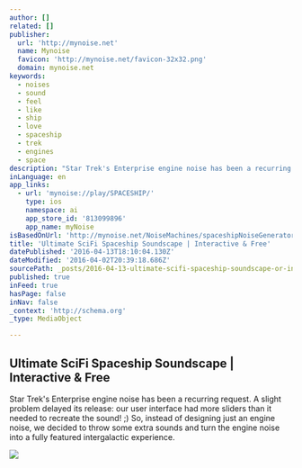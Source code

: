 ```yaml
---
author: []
related: []
publisher:
  url: 'http://mynoise.net'
  name: Mynoise
  favicon: 'http://mynoise.net/favicon-32x32.png'
  domain: mynoise.net
keywords:
  - noises
  - sound
  - feel
  - like
  - ship
  - love
  - spaceship
  - trek
  - engines
  - space
description: "Star Trek's Enterprise engine noise has been a recurring request. A slight problem delayed its release: our user interface had more sliders than it needed to recreate the sound! ;) So, instead of designing just an engine noise, we decided to throw some extra sounds and turn the engine noise into a fully featured intergalactic experience."
inLanguage: en
app_links:
  - url: 'mynoise://play/SPACESHIP/'
    type: ios
    namespace: ai
    app_store_id: '813099896'
    app_name: myNoise
isBasedOnUrl: 'http://mynoise.net/NoiseMachines/spaceshipNoiseGenerator.php'
title: 'Ultimate SciFi Spaceship Soundscape | Interactive & Free'
datePublished: '2016-04-13T18:10:04.130Z'
dateModified: '2016-04-02T20:39:18.686Z'
sourcePath: _posts/2016-04-13-ultimate-scifi-spaceship-soundscape-or-interactive-and-free.md
published: true
inFeed: true
hasPage: false
inNav: false
_context: 'http://schema.org'
_type: MediaObject

---
```

<article style=""><h1>Ultimate SciFi Spaceship Soundscape | Interactive &amp; Free</h1><p>Star Trek's Enterprise engine noise has been a recurring request. A slight problem delayed its release: our user interface had more sliders than it needed to recreate the sound! ;) So, instead of designing just an engine noise, we decided to throw some extra sounds and turn the engine noise into a fully featured intergalactic experience.</p><img src="http://mynoise.net/Data/SPACESHIP/fb.jpg" /></article>